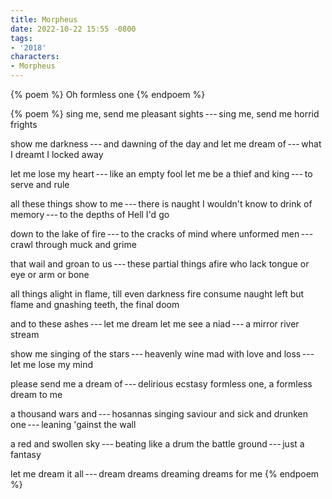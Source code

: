 ```yaml
---
title: Morpheus
date: 2022-10-22 15:55 -0800
tags:
- '2018'
characters:
- Morpheus
---
```

{% poem %}
Oh formless one
{% endpoem %}

{% poem %}
sing me, send me pleasant sights&thinsp;---&thinsp;sing me, send me horrid frights

show me darkness&thinsp;---&thinsp;and dawning of the day
and let me dream of&thinsp;---&thinsp;what I dreamt I locked away
 
let me lose my heart&thinsp;---&thinsp;like an empty fool
let me be a thief and king&thinsp;---&thinsp;to serve and rule

all these things show to me&thinsp;---&thinsp;there is naught I wouldn't know
to drink of memory&thinsp;---&thinsp;to the depths of Hell I'd go

down to the lake of fire&thinsp;---&thinsp;to the cracks of mind
where unformed men&thinsp;---&thinsp;crawl through muck and grime

that wail and groan to us&thinsp;---&thinsp;these partial things afire
who lack tongue or eye or arm or bone

all things alight in flame, till even darkness fire consume
naught left but flame and gnashing teeth, the final doom

and to these ashes&thinsp;---&thinsp;let me dream
let me see a niad&thinsp;---&thinsp;a mirror river stream 

show me singing of the stars&thinsp;---&thinsp;heavenly wine
mad with love and loss&thinsp;---&thinsp;let me lose my mind

please send me a dream of&thinsp;---&thinsp;delirious ecstasy
formless one, a formless dream to me

a thousand wars and&thinsp;---&thinsp;hosannas singing saviour
and sick and drunken one&thinsp;---&thinsp;leaning 'gainst the wall

a red and swollen sky&thinsp;---&thinsp;beating like a drum
the battle ground&thinsp;---&thinsp;just a fantasy

let me dream it all&thinsp;---&thinsp;dream dreams dreaming dreams for me
{% endpoem %}
